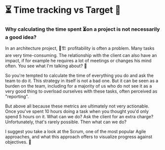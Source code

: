 # ⏳ Time tracking vs Target 🎯

### Why calculating the time spent ⏳on a project is not necessarily a good idea? 

In an architecture project, 📐🏗️ profitability is often a problem. Many tasks are very time-consuming. The relationship with the client can also have an impact, if for example he requires a lot of meetings or changes his mind often. You see what I'm talking about? 🤣 

So you're tempted to calculate the time of everything you do and ask the team to do it. This strategy in itself is not a bad one. But it can be seen as a burden on the team, including for a majority of us who do not see it as a very good thing to overload ourselves with these tasks, often perceived as "reporting". 

But above all because these metrics are ultimately not very actionable. Once you've spent 10 hours doing a task when you thought you'd only spend 5 hours on it. What can we do? Ask the client for an extra charge? Unfortunately, that's rarely possible. Then what can we do? 

I suggest you take a look at the Scrum, one of the most popular Agile approaches, and what this approach offers to visualize progress against objectives. 🎯

